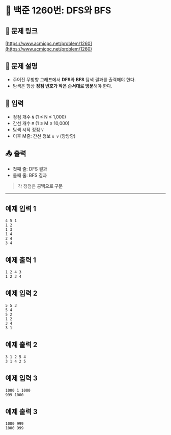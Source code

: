 # 📘 백준 1260번: DFS와 BFS

## 🔗 문제 링크
[https://www.acmicpc.net/problem/1260](https://www.acmicpc.net/problem/1260)

## 📝 문제 설명
- 주어진 무방향 그래프에서 **DFS**와 **BFS** 탐색 결과를 출력해야 한다.
- 탐색은 항상 **정점 번호가 작은 순서대로 방문**해야 한다.

## 📌 입력
- 정점 개수 `N` (1 ≤ N ≤ 1,000)
- 간선 개수 `M` (1 ≤ M ≤ 10,000)
- 탐색 시작 정점 `V`
- 이후 M줄: 간선 정보 `u v` (양방향)

## 📤 출력
- 첫째 줄: DFS 결과
- 둘째 줄: BFS 결과
> 각 정점은 **공백으로 구분**
---
## 예제 입력 1
```
4 5 1
1 2
1 3
1 4
2 4
3 4
```
## 예제 출력 1
```
1 2 4 3
1 2 3 4
```
## 예제 입력 2
```
5 5 3
5 4
5 2
1 2
3 4
3 1
```
## 예제 출력 2
```
3 1 2 5 4
3 1 4 2 5
```
## 예제 입력 3
```
1000 1 1000
999 1000
```
## 예제 출력 3
```
1000 999
1000 999
```